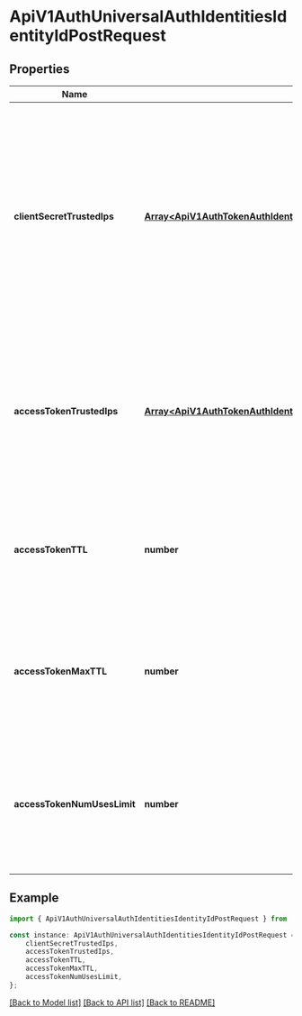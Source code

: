 # ApiV1AuthUniversalAuthIdentitiesIdentityIdPostRequest


## Properties

Name | Type | Description | Notes
------------ | ------------- | ------------- | -------------
**clientSecretTrustedIps** | [**Array&lt;ApiV1AuthTokenAuthIdentitiesIdentityIdPostRequestAccessTokenTrustedIpsInner&gt;**](ApiV1AuthTokenAuthIdentitiesIdentityIdPostRequestAccessTokenTrustedIpsInner.md) | A list of IPs or CIDR ranges that the Client Secret can be used from together with the Client ID to get back an access token. You can use 0.0.0.0/0, to allow usage from any network address. | [optional] [default to undefined]
**accessTokenTrustedIps** | [**Array&lt;ApiV1AuthTokenAuthIdentitiesIdentityIdPostRequestAccessTokenTrustedIpsInner&gt;**](ApiV1AuthTokenAuthIdentitiesIdentityIdPostRequestAccessTokenTrustedIpsInner.md) | A list of IPs or CIDR ranges that access tokens can be used from. You can use 0.0.0.0/0, to allow usage from any network address. | [optional] [default to undefined]
**accessTokenTTL** | **number** | The lifetime for an access token in seconds. This value will be referenced at renewal time. | [optional] [default to 2592000]
**accessTokenMaxTTL** | **number** | The maximum lifetime for an access token in seconds. This value will be referenced at renewal time. | [optional] [default to 2592000]
**accessTokenNumUsesLimit** | **number** | The maximum number of times that an access token can be used; a value of 0 implies infinite number of uses. | [optional] [default to 0]

## Example

```typescript
import { ApiV1AuthUniversalAuthIdentitiesIdentityIdPostRequest } from './api';

const instance: ApiV1AuthUniversalAuthIdentitiesIdentityIdPostRequest = {
    clientSecretTrustedIps,
    accessTokenTrustedIps,
    accessTokenTTL,
    accessTokenMaxTTL,
    accessTokenNumUsesLimit,
};
```

[[Back to Model list]](../README.md#documentation-for-models) [[Back to API list]](../README.md#documentation-for-api-endpoints) [[Back to README]](../README.md)
